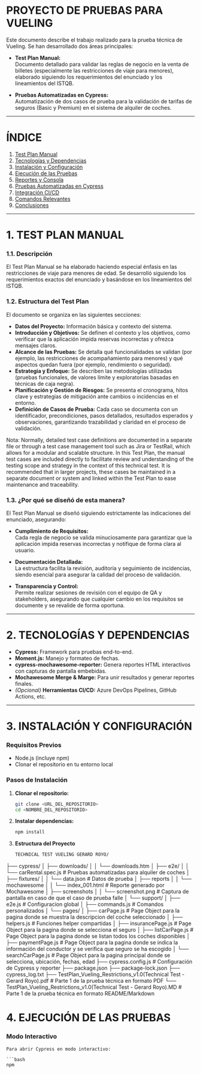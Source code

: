 # PROYECTO DE PRUEBAS PARA VUELING

Este documento describe el trabajo realizado para la prueba técnica de Vueling. Se han desarrollado dos áreas principales:

- **Test Plan Manual:**  
  Documento detallado para validar las reglas de negocio en la venta de billetes (especialmente las restricciones de viaje para menores), elaborado siguiendo los requerimientos del enunciado y los lineamientos del ISTQB.

- **Pruebas Automatizadas en Cypress:**  
  Automatización de dos casos de prueba para la validación de tarifas de seguros (Basic y Premium) en el sistema de alquiler de coches.

---

# ÍNDICE

1. [Test Plan Manual](#test-plan-manual)   
2. [Tecnologías y Dependencias](#tecnologías-y-dependencias)  
3. [Instalación y Configuración](#instalación-y-configuración)  
4. [Ejecución de las Pruebas](#ejecución-de-las-pruebas)  
5. [Reportes y Consola](#reportes-y-consola)  
6. [Pruebas Automatizadas en Cypress](#pruebas-automatizadas-en-cypress)  
7. [Integración CI/CD](#integración-cicd)  
8. [Comandos Relevantes](#comandos-relevantes)  
9. [Conclusiones](#conclusiones)

---

# 1. TEST PLAN MANUAL

### 1.1. Descripción
El Test Plan Manual se ha elaborado haciendo especial énfasis en las restricciones de viaje para menores de edad. Se desarrolló siguiendo los requerimientos exactos del enunciado y basándose en los lineamientos del ISTQB.

### 1.2. Estructura del Test Plan
El documento se organiza en las siguientes secciones:
- **Datos del Proyecto:** Información básica y contexto del sistema.
- **Introducción y Objetivos:** Se definen el contexto y los objetivos, como verificar que la aplicación impida reservas incorrectas y ofrezca mensajes claros.
- **Alcance de las Pruebas:** Se detalla qué funcionalidades se validan (por ejemplo, las restricciones de acompañamiento para menores) y qué aspectos quedan fuera (por ejemplo, rendimiento o seguridad).
- **Estrategia y Enfoque:** Se describen las metodologías utilizadas (pruebas funcionales, de valores límite y exploratorias basadas en técnicas de caja negra).
- **Planificación y Gestión de Riesgos:** Se presenta el cronograma, hitos clave y estrategias de mitigación ante cambios o incidencias en el entorno.
- **Definición de Casos de Prueba:** Cada caso se documenta con un identificador, precondiciones, pasos detallados, resultados esperados y observaciones, garantizando trazabilidad y claridad en el proceso de validación.

Nota: Normally, detailed test case definitions are documented in a separate file or through a test case management tool such as Jira or 
TestRail, which allows for a modular and scalable structure. In this Test Plan, the manual test cases are included directly to facilitate 
review and understanding of the testing scope and strategy in the context of this technical test. 
It is recommended that in larger projects, these cases be maintained in a separate document or system and linked within the Test 
Plan to ease maintenance and traceability. 

### 1.3. ¿Por qué se diseñó de esta manera?
El Test Plan Manual se diseñó siguiendo estrictamente las indicaciones del enunciado, asegurando:

- **Cumplimiento de Requisitos:**  
  Cada regla de negocio se valida minuciosamente para garantizar que la aplicación impida reservas incorrectas y notifique de forma clara al usuario.

- **Documentación Detallada:**  
  La estructura facilita la revisión, auditoría y seguimiento de incidencias, siendo esencial para asegurar la calidad del proceso de validación.

- **Transparencia y Control:**  
  Permite realizar sesiones de revisión con el equipo de QA y stakeholders, asegurando que cualquier cambio en los requisitos se documente y se revalide de forma oportuna.

---

# 2. TECNOLOGÍAS Y DEPENDENCIAS

- **Cypress:** Framework para pruebas end-to-end.
- **Moment.js:** Manejo y formateo de fechas.
- **cypress-mochawesome-reporter:** Genera reportes HTML interactivos con capturas de pantalla embebidas.
- **Mochawesome Merge & Marge:** Para unir resultados y generar reportes finales.
- *(Opcional)* **Herramientas CI/CD:** Azure DevOps Pipelines, GitHub Actions, etc.

---

# 3. INSTALACIÓN Y CONFIGURACIÓN

### Requisitos Previos
- Node.js (incluye npm)
- Clonar el repositorio en tu entorno local

### Pasos de Instalación

1. **Clonar el repositorio:**

   ```bash
   git clone <URL_DEL_REPOSITORIO>
   cd <NOMBRE_DEL_REPOSITORIO>

2. **Instalar dependencias:**

   ```bash
   npm install

3. **Estructura del Proyecto**

   ```bash
   TECHNICAL TEST VUELING GERARD ROYO/
├── cypress/
│   ├── downloads/
│   │   └── downloads.htm
│   ├── e2e/
│   │   └── carRental.spec.js       # Pruebas automatizadas para alquiler de coches
│   ├── fixtures/
│   │   └── data.json               # Datos de prueba
│   ├── reports
│   │   └── mochawesome
│   │       └── index_001.html      # Reporte generado por Mochawesome
│   ├── screenshots
│   │   └── screenshot.png          # Captura de pantalla en caso de que el caso de prueba falle
│   └── support/
│       ├── e2e.js                  # Configuracion global
│       ├── commands.js             # Comandos personalizados
│       └── pages/
│           ├── carPage.js          # Page Object para la pagina donde se muestra la descripcion del coche seleccionado
│           ├── helpers.js          # Funciones helper compartidas
│           ├── insurancePage.js    #  Page Object para la pagina donde se selecciona el seguro
│           ├── listCarPage.js      #  Page Object para la pagina donde se listan todos los coches disponibles
│           ├── paymentPage.js      #  Page Object para la pagina donde se indica la información del conductor y se verifica que seguro se ha escogido
│           └── searchCarPage.js    #  Page Object para la pagina principal donde se selecciona, ubicación, fechas, edad
├── cypress.config.js               # Configuración de Cypress y reporter
├── package.json
├── package-lock.json
├── cypress_log.txt
├── TestPlan_Vueling_Restrictions_v1.0(Technical Test - Gerard Royo).pdf        # Parte 1 de la prueba técnica en formato PDF
└── TestPlan_Vueling_Restrictions_v1.0(Technical Test - Gerard Royo).MD         # Parte 1 de la prueba técnica en formato README/Markdown


# 4. EJECUCIÓN DE LAS PRUEBAS

### Modo Interactivo
    Para abrir Cypress en modo interactivo:

    ```bash
    npm


